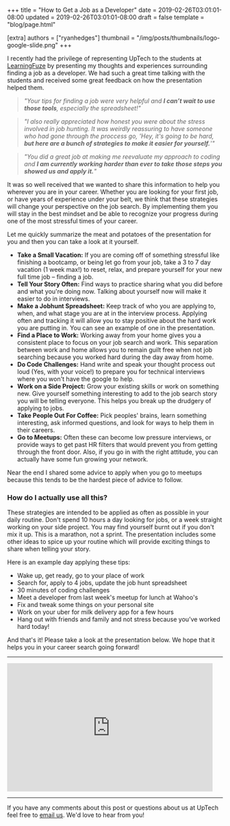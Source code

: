 +++
title = "How to Get a Job as a Developer"
date = 2019-02-26T03:01:01-08:00
updated = 2019-02-26T03:01:01-08:00
draft = false
template = "blog/page.html"

[extra]
authors = ["ryanhedges"]
thumbnail = "/img/posts/thumbnails/logo-google-slide.png"
+++

I recently had the privilege of representing UpTech to the students at [LearningFuze](https://learningfuze.com/) by presenting my thoughts and experiences surrounding finding a job as a developer. We had such a great time talking with the students and received some great feedback on how the presentation helped them.

> _"Your tips for finding a job were very helpful and **I can’t wait to use those tools**, especially the spreadsheet!"_

> _"I also really appreciated how honest you were about the stress involved in job hunting. It was weirdly reassuring to have someone who had gone through the proccess go, 'Hey, it's going to be hard, **but here are a bunch of strategies to make it easier for yourself.**'"_

> _"You did a great job at making me reevaluate my approach to coding and **I am currently working harder than ever to take those steps you showed us and apply it.**"_

It was so well received that we wanted to share this information to help you wherever you are in your career. Whether you are looking for your first job, or have years of experience under your belt, we think that these strategies will change your perspective on the job search. By implementing them you will stay in the best mindset and be able to recognize your progress during one of the most stressful times of your career.

Let me quickly summarize the meat and potatoes of the presentation for you and then you can take a look at it yourself.

* **Take a Small Vacation:** If you are coming off of something stressful like finishing a bootcamp, or being let go from your job, take a 3 to 7 day vacation (1 week max!) to reset, relax, and prepare yourself for your new full time job – finding a job.
* **Tell Your Story Often:** Find ways to practice sharing what you did before and what you're doing now. Talking about yourself now will make it easier to do in interviews.
* **Make a Jobhunt Spreadsheet:** Keep track of who you are applying to, when, and what stage you are at in the interview process. Applying often and tracking it will allow you to stay positive about the hard work you are putting in. You can see an example of one in the presentation.
* **Find a Place to Work:** Working away from your home gives you a consistent place to focus on your job search and work. This separation between work and home allows you to remain guilt free when not job searching because you worked hard during the day away from home.
* **Do Code Challenges:** Hand write and speak your thought process out loud (Yes, with your voice!) to prepare you for technical interviews where you won't have the google to help.
* **Work on a Side Project:** Grow your existing skills or work on something new. Give yourself something interesting to add to the job search story you will be telling everyone. This helps you break up the drudgery of applying to jobs.
* **Take People Out For Coffee:** Pick peoples' brains, learn something interesting, ask informed questions, and look for ways to help them in their careers.
* **Go to Meetups:** Often these can become low pressure interviews, or provide ways to get past HR filters that would prevent you from getting through the front door. Also, if you go in with the right attitude, you can actually have some fun growing your network.

Near the end I shared some advice to apply when you go to meetups because this tends to be the hardest piece of advice to follow.

### How do I actually use all this?
These strategies are intended to be applied as often as possible in your daily routine. Don't spend 10 hours a day looking for jobs, or a week straight working on your side project. You may find yourself burnt out if you don't mix it up. This is a marathon, not a sprint. The presentation includes some other ideas to spice up your routine which will provide exciting things to share when telling your story.

Here is an example day applying these tips:

* Wake up, get ready, go to your place of work
* Search for, apply to 4 jobs, update the job hunt spreadsheet
* 30 minutes of coding challenges
* Meet a developer from last week's meetup for lunch at Wahoo's
* Fix and tweak some things on your personal site
* Work on your uber for milk delivery app for a few hours
* Hang out with friends and family and not stress because you’ve worked hard today!


And that's it! Please take a look at the presentation below. We hope that it helps you in your career search going forward!

------------

<div class="mx-auto my-5">
<iframe src="https://docs.google.com/presentation/d/e/2PACX-1vRq7qhC5QmJDZewVfDfhgg93kGUVCEMMQ60lIqI5-91h_ohS3fTAUPe5aEczh9LxI5CTngK8nlamSgb/embed?start=false&loop=true&delayms=3500" frameborder="0" width="480" height="299" allowfullscreen="true" mozallowfullscreen="true" webkitallowfullscreen="true"></iframe>
</div>

------------

If you have any comments about this post or questions about us at UpTech feel free to [email us](mailto:info@uptechstudio.com). We'd love to hear from you!

